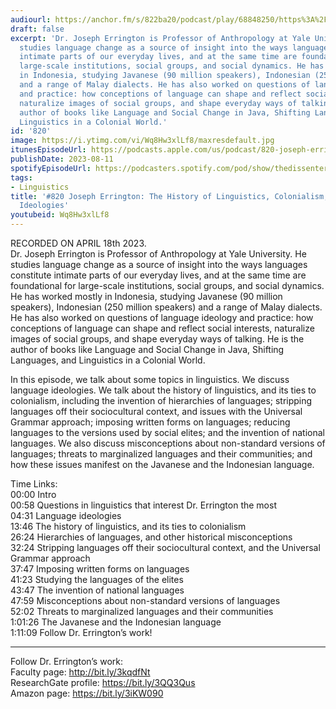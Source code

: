 ```yaml
---
audiourl: https://anchor.fm/s/822ba20/podcast/play/68848250/https%3A%2F%2Fd3ctxlq1ktw2nl.cloudfront.net%2Fstaging%2F2023-3-18%2Fc4caa795-2b3d-7ddd-9f8e-093982d29f33.m4a
draft: false
excerpt: 'Dr. Joseph Errington is Professor of Anthropology at Yale University. He
  studies language change as a source of insight into the ways languages constitute
  intimate parts of our everyday lives, and at the same time are foundational for
  large-scale institutions, social groups, and social dynamics. He has worked mostly
  in Indonesia, studying Javanese (90 million speakers), Indonesian (250 million speakers)
  and a range of Malay dialects. He has also worked on questions of language ideology
  and practice: how conceptions of language can shape and reflect social interests,
  naturalize images of social groups, and shape everyday ways of talking. He is the
  author of books like Language and Social Change in Java, Shifting Languages, and
  Linguistics in a Colonial World.'
id: '820'
image: https://i.ytimg.com/vi/Wq8Hw3xlLf8/maxresdefault.jpg
itunesEpisodeUrl: https://podcasts.apple.com/us/podcast/820-joseph-errington-the-history-of/id1451347236?i=1000624184620&uo=4
publishDate: 2023-08-11
spotifyEpisodeUrl: https://podcasters.spotify.com/pod/show/thedissenter/episodes/820-Joseph-Errington-The-History-of-Linguistics--Colonialism--and-Language-Ideologies-e22jj5q
tags:
- Linguistics
title: '#820 Joseph Errington: The History of Linguistics, Colonialism, and Language
  Ideologies'
youtubeid: Wq8Hw3xlLf8
---
```

<div class="timelinks">

RECORDED ON APRIL 18th 2023.  
Dr. Joseph Errington is Professor of Anthropology at Yale University. He studies language change as a source of insight into the ways languages constitute intimate parts of our everyday lives, and at the same time are foundational for large-scale institutions, social groups, and social dynamics. He has worked mostly in Indonesia, studying Javanese (90 million speakers), Indonesian (250 million speakers) and a range of Malay dialects. He has also worked on questions of language ideology and practice: how conceptions of language can shape and reflect social interests, naturalize images of social groups, and shape everyday ways of talking. He is the author of books like Language and Social Change in Java, Shifting Languages, and Linguistics in a Colonial World.

In this episode, we talk about some topics in linguistics. We discuss language ideologies. We talk about the history of linguistics, and its ties to colonialism, including the invention of hierarchies of languages; stripping languages off their sociocultural context, and issues with the Universal Grammar approach; imposing written forms on languages; reducing languages to the versions used by social elites; and the invention of national languages. We also discuss misconceptions about non-standard versions of languages; threats to marginalized languages and their communities; and how these issues manifest on the Javanese and the Indonesian language.

Time Links:  
<time>00:00</time> Intro  
<time>00:58</time> Questions in linguistics that interest Dr. Errington the most  
<time>04:31</time> Language ideologies  
<time>13:46</time> The history of linguistics, and its ties to colonialism  
<time>26:24</time> Hierarchies of languages, and other historical misconceptions  
<time>32:24</time> Stripping languages off their sociocultural context, and the Universal Grammar approach  
<time>37:47</time> Imposing written forms on languages  
<time>41:23</time> Studying the languages of the elites  
<time>43:47</time> The invention of national languages  
<time>47:59</time> Misconceptions about non-standard versions of languages  
<time>52:02</time> Threats to marginalized languages and their communities  
<time>1:01:26</time> The Javanese and the Indonesian language  
<time>1:11:09</time> Follow Dr. Errington’s work!

---

Follow Dr. Errington’s work:  
Faculty page: http://bit.ly/3kqdfNt  
ResearchGate profile: https://bit.ly/3QQ3Qus  
Amazon page: https://bit.ly/3iKW090
</div>

